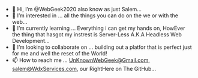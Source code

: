 - 👋 Hi, I’m @WebGeek2020 also know as just Salem...
- 👀 I’m interested in ... all the things you can do on the we or with the web...
- 🌱 I’m currently learning ... Everything i can get my hands on, HowEver the thing that hasgot my instrest is Server-Less A.K.A Headless Web Development...
- 💞️ I’m looking to collaborate on ... building out a platfor that is perfect just for me and well the reset of the World!
- 📫 How to reach me ... UnKnownWebGeek@Gmail.com, salem@WdxServices.com, our RightHere on The GitHub...

<!---
WebGeek2020/WebGeek2020 is a ✨ special ✨ repository because its `README.md` (this file) appears on your GitHub profile.
You can click the Preview link to take a look at your changes.
--->
